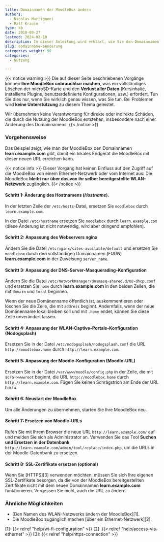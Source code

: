 ```yaml
---
title: Domainnamen der MoodleBox ändern
authors:
  - Nicolas Martignoni
  - Ralf Krause
type: kb
date: 2018-09-27
lastmod: 2024-02-10
description: In dieser Anleitung wird erklärt, wie Sie den Domainnamen Ihrer MoodleBox ändern können, damit er besser zu Ihrer lokalen Situation passt.
slug: domainname-aenderung
categories_weight: 90
categories:
  - Nutzung

---
```

{{< notice warning >}}
Die auf dieser Seite beschriebenen Vorgänge können __Ihre MoodleBox unbrauchbar machen__, was ein vollständiges Löschen der microSD-Karte und den __Verlust aller Daten__ (Kursinhalte, installierte Plugins, benutzerdefinierte Konfigurationen, usw.) erfordert. Tun Sie dies nur, wenn Sie wirklich genau wissen, was Sie tun. Bei Problemen wird __keine Unterstützung__ zu diesem Thema geleistet.

Wir übernehmen keine Verantwortung für direkte oder indirekte Schäden, die durch die Nutzung der MoodleBox entstehen, insbesondere nach einer Änderung des Domainnamens.
{{< /notice >}}

### Vorgehensweise

Das Beispiel zeigt, wie man der MoodleBox den Domainnamen __learn.example.com__ gibt, damit ein lokales Endgerät die MoodleBox mit dieser neuen URL erreichen kann.

{{< notice info >}}
Dieser Vorgang hat keinen Einfluss auf den Zugriff auf die MoodleBox von einem Ethernet-Netzwerk oder vom Internet aus: Die MoodleBox __bleibt nur über das von ihr selber bereitgestellte WLAN-Netzwerk__ zugänglich.
{{< /notice >}}

#### Schritt 1: Änderung des Hostnamens (_Hostname_).

In der letzten Zeile der `/etc/hosts`-Datei, ersetzen Sie `moodlebox` durch `learn.example.com`.

In der Datei `/etc/hostname` ersetzen Sie `moodlebox` durch `learn.example.com` (diese Änderung ist nicht notwendig, wird aber dringend empfohlen).

#### Schritt 2: Anpassung des Webservers nginx

Ändern Sie die Datei `/etc/nginx/sites-available/default` und ersetzen Sie `moodlebox` durch den vollständigen Domainnamen (_FQDN_) __learn.example.com__ in der Zuweisung `server_name`.

#### Schritt 3: Anpassung der DNS-Server-Masquerading-Konfiguration

Ändern Sie die Datei `/etc/NetworkManager/dnsmasq-shared.d/00-dhcp.conf` und ersetzen Sie `home` durch __learn.example.com__ in den beiden Zeilen, die mit `domain` und `local` beginnen.

Wenn der neue Domänenname öffentlich ist, auskommentieren oder löschen Sie die Zeile, die mit `address` beginnt. Andernfalls, wenn der neue Domänenname lokal bleiben soll und mit `.home` endet, können Sie diese Zeile unverändert lassen.

#### Schritt 4: Anpassung der WLAN-Captive-Portals-Konfiguration (Nodogsplash)

Ersetzen Sie in der Datei `/etc/nodogsplash/nodogsplash.conf` die URL `http://moodlebox.home` durch `http://learn.example.com`.

#### Schritt 5: Anpassung der Moodle-Konfiguration (Moodle-URL)

Ersetzen Sie in der Datei `/var/www/moodle/config.php` in der Zeile, die mit `$CFG->wwwroot` beginnt, die URL `http://moodlebox.home` durch `http://learn.example.com`. Fügen Sie keinen Schrägstrich am Ende der URL hinzu.

#### Schritt 6: Neustart der MoodleBox

Um alle Änderungen zu übernehmen, starten Sie Ihre MoodleBox neu.

#### Schritt 7: Ersetzen von Moodle-URLs

Rufen Sie mit Ihrem Browser die neue URL `http://learn.example.com/` auf und melden Sie sich als Administrator an. Verwenden Sie das Tool __Suchen und Ersetzen in der Datenbank__ `http://learn.example.com/admin/tool/replace/index.php`, um die URLs in der Moodle-Datenbank zu ersetzen.

#### Schritt 8: SSL-Zertifikate ersetzen (optional)

Wenn Sie [HTTPS][3] verwenden möchten, müssen Sie sich Ihre eigenen SSL-Zertifikate besorgen, da die von der MoodleBox bereitgestellten Zertifikate nicht mit dem neuen Domainnamen __learn.example.com__ funktionieren. Vergessen Sie nicht, auch die URL zu ändern.

### Ähnliche Möglichkeiten

- [Den Namen des WLAN-Netzwerks ändern der MoodleBox][1].
- Die MoodleBox zugänglich machen [über ein Ethernet-Netzwerk][2].

 [1]: {{< relref "help/wi-fi-configuration" >}}
 [2]: {{< relref "help/access-via-ethernet" >}}
 [3]: {{< relref "help/https-connection" >}}
